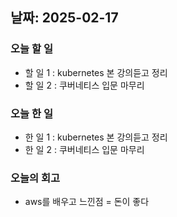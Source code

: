 ## 날짜: 2025-02-17

### 오늘 할 일
- 할 일 1 : kubernetes 본 강의듣고 정리
- 할 일 2 : 쿠버네티스 입문 마무리

### 오늘 한 일
- 한 일 1 : kubernetes 본 강의듣고 정리
- 한 일 2 : 쿠버네티스 입문 마무리

### 오늘의 회고
- aws를 배우고 느낀점 = 돈이 좋다